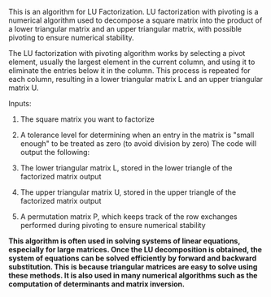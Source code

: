 This is an algorithm for LU Factorization. LU factorization with pivoting is a numerical algorithm used to decompose a square matrix into the product of a lower triangular matrix and an upper triangular matrix, with possible pivoting to ensure numerical stability.

The LU factorization with pivoting algorithm works by selecting a pivot element, usually the largest element in the current column, and using it to eliminate the entries below it in the column. This process is repeated for each column, resulting in a lower triangular matrix L and an upper triangular matrix U.

Inputs:

1. The square matrix you want to factorize
2. A tolerance level for determining when an entry in the matrix is "small enough" to be treated as zero (to avoid division by zero)
The code will output the following:

1. The lower triangular matrix L, stored in the lower triangle of the factorized matrix output
2. The upper triangular matrix U, stored in the upper triangle of the factorized matrix output
3. A permutation matrix P, which keeps track of the row exchanges performed during pivoting to ensure numerical stability

**This algorithm is often used in solving systems of linear equations, especially for large matrices. Once the LU decomposition is obtained, the system of equations can be solved efficiently by forward and backward substitution. This is because triangular matrices are easy to solve using these methods. It is also used in many numerical algorithms such as the computation of determinants and matrix inversion.**
